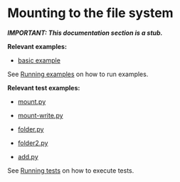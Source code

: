 # Mounting to the file system

***IMPORTANT: This documentation section is a stub.***

**Relevant examples:**

- [basic example](https://github.com/sjdv1982/seamless/tree/stable/examples)

See [Running examples](https://sjdv1982.github.io/seamless/sphinx/html/getting-started.html#running-examples-locally) on how to run examples.

**Relevant test examples:**

- [mount.py](https://github.com/sjdv1982/seamless/tree/stable/tests/highlevel/mount.py)

- [mount-write.py](https://github.com/sjdv1982/seamless/tree/stable/tests/highlevel/mount-write.py)

- [folder.py](https://github.com/sjdv1982/seamless/tree/stable/tests/highlevel/folder.py)

- [folder2.py](https://github.com/sjdv1982/seamless/tree/stable/tests/highlevel/folder2.py)

- [add.py](https://github.com/sjdv1982/seamless/tree/stable/tests/highlevel/add.py)

See [Running tests](https://sjdv1982.github.io/seamless/sphinx/html/getting-started.html#running-tests-locally) on how to execute tests.

<!--
- mount, mode, authority
- Mount as directory
- Mounting pins
- Explain: development feature, link to "Don't confuse files and cell names".
-->
